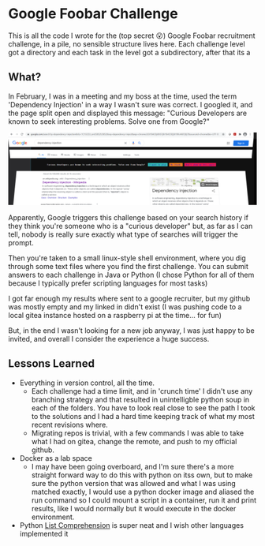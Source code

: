 # Google Foobar Challenge

This is all the code I wrote for the (top secret 😮) Google Foobar recruitment challenge, in a pile, no sensible structure lives here.
Each challenge level got a directory and each task in the level got a subdirectory, after that its a

## What?

In February, I was in a meeting and my boss at the time, used the term 'Dependency Injection' in a way I wasn't sure was correct. 
I googled it, and the page split open and displayed this message:
"Curious Developers are known to seek interesting problems. Solve one from Google?"

![foobar](./foobar-message.png)

Apparently, Google triggers this challenge based on your search history if they think you're someone who is a "curious developer" but, as far as I can tell, nobody is really sure exactly what type of searches will trigger the prompt.

Then you're taken to a small linux-style shell environment, where you dig through some text files where you find the first challenge. You can submit answers to each challenge in Java or Python (I chose Python for all of them because I typically prefer scripting languages for most tasks)

I got far enough my results where sent to a google recruiter, but my github was mostly empty and my linked in didn't exist
(I was pushing code to a local gitea instance hosted on a raspberry pi at the time... for fun) 

But, in the end I wasn't looking for a new job anyway, I was just happy to be invited, and overall I consider the experience a huge success.

## Lessons Learned
- Everything in version control, all the time.
    - Each challenge had a time limit, and in 'crunch time' I didn't use any branching strategy and that resulted in unintelligble python soup in each of the folders. You have to look real close to see the path I took to the solutions and I had a hard time keeping track of what my most recent revisions where.
    - Migrating repos is trivial, with a few commands I was able to take what I had on gitea, change the remote, and push to my official github.
- Docker as a lab space
    - I may have been going overboard, and I'm sure there's a more straight forward way to do this with python on itss own, but to make sure the python version that was allowed and what I was using matched exactly, I would use a python docker image and aliased the run command so I could mount a script in a container, run it and print results, like I would normally but it would execute in the docker environment.
- Python [List Comprehension](https://www.w3schools.com/python/python_lists_comprehension.asp) is super neat and I wish other languages implemented it 
